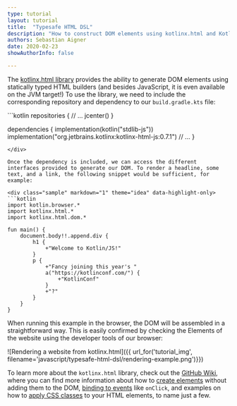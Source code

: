 ```yaml
---
type: tutorial
layout: tutorial
title:  "Typesafe HTML DSL"
description: "How to construct DOM elements using kotlinx.html and Kotlin DSLs."
authors: Sebastian Aigner
date: 2020-02-23
showAuthorInfo: false

---
```


The [kotlinx.html library](http://www.github.com/kotlin/kotlinx.html) provides the ability to generate DOM elements using statically typed HTML builders (and besides JavaScript, it is even available on the JVM target!) To use the library, we need to include the corresponding repository and dependency to our `build.gradle.kts` file:

<div class="sample" markdown="1" theme="idea" data-highlight-only>
```kotlin
repositories {
    // ...
    jcenter()
}

dependencies {
    implementation(kotlin("stdlib-js"))
    implementation("org.jetbrains.kotlinx:kotlinx-html-js:0.7.1")
    // ...
}
```
</div>

Once the dependency is included, we can access the different interfaces provided to generate our DOM. To render a headline, some text, and a link, the following snippet would be sufficient, for example:

<div class="sample" markdown="1" theme="idea" data-highlight-only>
```kotlin
import kotlin.browser.*
import kotlinx.html.*
import kotlinx.html.dom.*

fun main() {
    document.body!!.append.div {
        h1 {
            +"Welcome to Kotlin/JS!"
        }
        p {
            +"Fancy joining this year's "
            a("https://kotlinconf.com/") {
                +"KotlinConf"
            }
            +"?"
        }
    }
}
```
</div>

When running this example in the browser, the DOM will be assembled in a straightforward way. This is easily confirmed by checking the Elements of the website using the developer tools of our browser:

![Rendering a website from kotlinx.html]({{ url_for('tutorial_img', filename='javascript/typesafe-html-dsl/rendering-example.png')}})

To learn more about the `kotlinx.html` library, check out the [GitHub Wiki](https://github.com/Kotlin/kotlinx.html/wiki/Getting-started), where you can find more information about how to [create elements](https://github.com/Kotlin/kotlinx.html/wiki/DOM-trees) without adding them to the DOM, [binding to events](https://github.com/Kotlin/kotlinx.html/wiki/Events) like `onClick`, and examples on how to [apply CSS classes](https://github.com/Kotlin/kotlinx.html/wiki/Elements-CSS-classes) to your HTML elements, to name just a few.